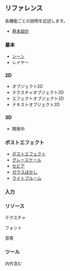﻿## リファレンス

各機能ごとの説明を記述します。

* [基本設計](./BasicDesign.md)

### 基本

* [シーン](./Basic/Scene.md)
* レイヤー

### 2D

* オブジェクト2D
* テクスチャオブジェクト2D
* エフェクトオブジェクト2D
* テキストオブジェクト2D

### 3D

* 開発中

### ポストエフェクト

* [ポストエフェクト](./PostEffect/PostEffect.md)
* [グレースケール](./PostEffect/PostEffectGrayScale.md)
* [セピア](./PostEffect/PostEffectSepia.md)
* [ガウスぼかし](./PostEffect/PostEffectGaussianBlur.md)
* [ライトブルーム](./PostEffect/PostEffectLightBloom.md)

### 入力

### リソース

テクスチャ

フォント

音等

### ツール

内外含む
